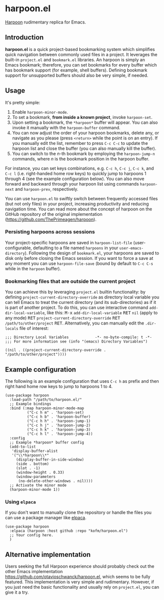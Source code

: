 # harpoon.el

[Harpoon](https://github.com/ThePrimeagen/harpoon "Harpoon") rudimentary replica for Emacs.

## Introduction

**harpoon.el** is a quick project-based bookmarking system which
simplifies quick navigation between commonly used files in a
project. It leverages the built-in `project.el` and `bookmark.el`
libraries. An harpoon is simply an Emacs bookmark; therefore, you can
set bookmarks for every buffer which has bookmark support (for
example, shell buffers). Defining bookmark support for unsupported
buffers should also be very simple, if needed.

## Usage

It's pretty simple:

1. Enable `harpoon-minor-mode`.
2. To set a bookmark, **from inside a known project**, invoke
   `harpoon-set`.
3. Upon setting a bookmark, the `*harpoon*` buffer will appear. You
   can also invoke it manually with the `harpoon-buffer` command.
4. You can now adjust the order of your harpoon bookmarks, delete any,
   or navigate as you please (press `<return>` while the point is on
   an entry). If you manually edit the list, remember to press `C-c
   C-c` to update the harpoon list and close the buffer (you can also
   manually kill the buffer).
5. You can switch to the *n*-th bookmark by employing the
   `harpoon-jump-n` commands, where *n* is the bookmark position in
   the harpoon buffer.

For instance, you can set keys combinations, e.g. `C-c h`, `C-c j`,
`C-c k`, and `C-c l` (i.e. right-handed home row keys) to quickly jump
to harpoons 1 through 4 (see the example configuration below). You can
also move forward and backward through your harpoon list using
commands `harpoon-next` and `harpoon-prev`, respectively.

You can use `harpoon.el` to swiftly switch between frequently accessed
files (but not only files) in your project, increasing productivity
and reducing navigation time. You can read more about the concept of
harpoon on the GitHub repository of the original implementation
(<https://github.com/ThePrimeagen/harpoon>).

### Persisting harpoons across sessions

Your project-specific harpoons are saved in `harpoon-list-file`
(user-configurable, defaulting to a file named `harpoons` in your
`user-emacs-directory`). Following the design of `bookmark.el`, your
harpoons are saved to disk only before closing the Emacs session. If
you want to force a save at any moment you can use `harpoon-file-save`
(bound by default to `C-c C-s` while in the `harpoon` buffer).

### Bookmarking files that are outside the current project

You can achieve this by leveraging `project.el` builtin functionality:
by defining `project-current-directory-override` as directory local
variable you can tell Emacs to treat the current directory (and its
sub-directories) as if it is part of another project. To do this, you
can use interactive command `add-dir-local-variable`, like this:
<kbd>M-x</kbd> `add-dir-local-variable` <kbd>RET</kbd> `nil` (apply to
any mode) <kbd>RET</kbd> `project-current-directory-override`
<kbd>RET</kbd> `/path/to/other/project` <kbd>RET</kbd>. Alternatively,
you can manually edit the `.dir-locals` file of interest:

```elisp
;;; Directory Local Variables            -*- no-byte-compile: t -*-
;;; For more information see (info "(emacs) Directory Variables")

((nil . ((project-current-directory-override . "/path/to/other/project"))))
```

## Example configuration

The following is an example configuration that uses `C-c h` as prefix
and then right hand home row keys to jump to harpoons 1 to 4.

```emacs-lisp
(use-package harpoon
  :load-path "/path/to/harpoon.el/"
  ;; Example bindings
  :bind (:map harpoon-minor-mode-map
	      ("C-c h m" . 'harpoon-set)
	      ("C-c h b" . 'harpoon-buffer)
	      ("C-c h h" . 'harpoon-jump-1)
	      ("C-c h j" . 'harpoon-jump-2)
	      ("C-c h k" . 'harpoon-jump-3)
	      ("C-c h l" . 'harpoon-jump-4))
  :config
  ;; Example *harpoon* buffer config
  (add-to-list
   'display-buffer-alist
   '("\\*harpoon\\*"
     (display-buffer-in-side-window)
     (side . bottom)
     (slot . -1)
     (window-height . 0.33)
     (window-parameters
      (no-delete-other-windows . nil))))
  ;; Activate the minor mode
  (harpoon-minor-mode 1))
```

### Using `elpaca`

If you don't want to manually clone the repository or handle the files
you can use a package manager like [elpaca](https://github.com/progfolio/elpaca).

```emacs-lisp
(use-package harpoon
  :elpaca (harpoon :host github :repo "kofm/harpoon.el")
  ;; Your config here.
  )
```

## Alternative implementation

Users seeking the full Harpoon experience should probably check out
the other Emacs implementation
<https://github.com/otavioschwanck/harpoon.el>, which seems to be
fully featured. This implementation is very simple and
rudimentary. However, if you just need the basic functionality and
usually rely on `project.el`, you can give it a try.
